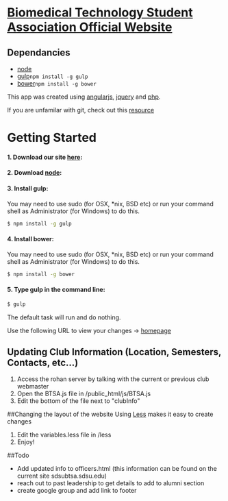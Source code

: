# [Biomedical Technology Student Association Official Website](http://sdsubtsa.sdsu.edu/)

## Dependancies
* [node](http://nodejs.org/)
* [gulp](http://gulpjs.com/)`npm install -g gulp`
* [bower](http://bower.io/)`npm install -g bower` 

This app was created using [angularjs](https://angularjs.org/), [jquery](http://jquery.com/) and [php](http://php.net/manual/en/intro-whatis.php).

If you are unfamilar with git, check out this [resource](http://git-scm.com/book/en/v1/Getting-Started)

# Getting Started

#### 1. Download our site [here](https://github.com/pfryling/btsa/archive/master.zip):

#### 2. Download [node](http://nodejs.org/download/):


#### 3. Install gulp:
You may need to use sudo (for OSX, *nix, BSD etc) or run your command shell as Administrator (for Windows) to do this.

```sh
$ npm install -g gulp
```

#### 4. Install bower:
You may need to use sudo (for OSX, *nix, BSD etc) or run your command shell as Administrator (for Windows) to do this.

```sh
$ npm install -g bower
```

#### 5. Type gulp in the command line:

```sh
$ gulp
```

The default task will run and do nothing.

Use the following URL to view your changes -> [homepage](http://localhost:8080/#/Home)

## Updating Club Information (Location, Semesters, Contacts, etc...)
1. Access the rohan server by talking with the current or previous club webmaster
2. Open the BTSA.js file in /public_html/js/BTSA.js
3. Edit the bottom of the file next to "clubInfo"

##Changing the layout of the website
Using [Less](http://lesscss.org/) makes it easy to create changes

1. Edit the variables.less file in /less
2. Enjoy!



##Todo

- Add updated info to officers.html (this information can be found on the current site sdsubtsa.sdsu.edu)
- reach out to past leadership to get details to add to alumni section
- create google group and add link to footer
